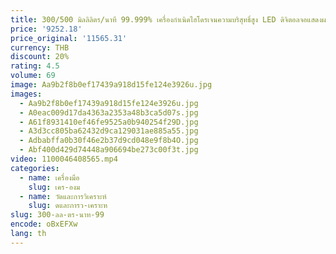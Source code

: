 ```yaml
---
title: 300/500 มิลลิลิตร/นาที 99.999% เครื่องกําเนิดไฮโดรเจนความบริสุทธิ์สูง LED ดิจิตอลจอแสดงผลขนาดใหญ่ FlowPureHydrogenous Gas Generator 110/220V
price: '9252.18'
price_original: '11565.31'
currency: THB
discount: 20%
rating: 4.5
volume: 69
image: Aa9b2f8b0ef17439a918d15fe124e3926u.jpg
images:
  - Aa9b2f8b0ef17439a918d15fe124e3926u.jpg
  - A0eac009d17da4363a2353a48b3ca5d07s.jpg
  - A61f8931410ef46fe9525a0b940254f29D.jpg
  - A3d3cc805ba62432d9ca129031ae885a55.jpg
  - Adbabffa0b30f46e2b37d9cd048e9f8b4O.jpg
  - Abf400d429d74448a906694be273c00f3t.jpg
video: 1100046408565.mp4
categories:
  - name: เครื่องมือ
    slug: เคร-องม
  - name: วัดและการวิเคราะห์
    slug: ดและการว-เคราะห
slug: 300-ลล-ตร-นาท-99
encode: oBxEFXw
lang: th
---
```

  